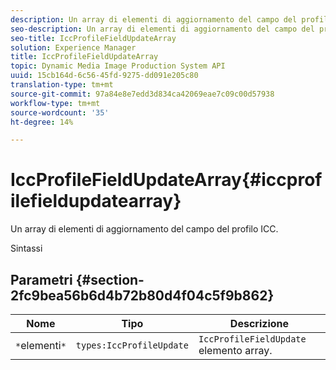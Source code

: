 ```yaml
---
description: Un array di elementi di aggiornamento del campo del profilo ICC.
seo-description: Un array di elementi di aggiornamento del campo del profilo ICC.
seo-title: IccProfileFieldUpdateArray
solution: Experience Manager
title: IccProfileFieldUpdateArray
topic: Dynamic Media Image Production System API
uuid: 15cb164d-6c56-45fd-9275-dd091e205c80
translation-type: tm+mt
source-git-commit: 97a84e8e7edd3d834ca42069eae7c09c00d57938
workflow-type: tm+mt
source-wordcount: '35'
ht-degree: 14%

---
```



# IccProfileFieldUpdateArray{#iccprofilefieldupdatearray}

Un array di elementi di aggiornamento del campo del profilo ICC.

Sintassi

## Parametri {#section-2fc9bea56b6d4b72b80d4f04c5f9b862}

| Nome | Tipo | Descrizione |
|---|---|---|
| `*`elementi`*` | `types:IccProfileUpdate` | `IccProfileFieldUpdate` elemento array. |

